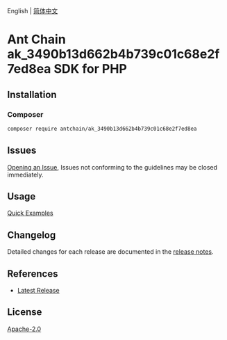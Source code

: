 English | [简体中文](README-CN.md)

# Ant Chain ak_3490b13d662b4b739c01c68e2f7ed8ea SDK for PHP

## Installation

### Composer

```bash
composer require antchain/ak_3490b13d662b4b739c01c68e2f7ed8ea
```

## Issues

[Opening an Issue](https://github.com/alipay/antchain-openapi-prod-sdk/issues/new), Issues not conforming to the guidelines may be closed immediately.

## Usage

[Quick Examples](https://github.com/alipay/antchain-openapi-prod-sdk/blob/master/docs/0-Examples-EN.md#quick-examples)

## Changelog

Detailed changes for each release are documented in the [release notes](./ChangeLog.txt).

## References

* [Latest Release](https://github.com/antchain-openapi-sdk-php)

## License

[Apache-2.0](http://www.apache.org/licenses/LICENSE-2.0)
